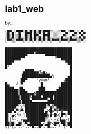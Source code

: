 # lab1_web 
by...

    ░█▀▄░▀█▀░█▄█░█░█░█▀█░░░░░▀▀▄░▀▀▄░▄▀▄
    ░█░█░░█░░█░█░█▀▄░█▀█░░░░░▄▀░░▄▀░░▄▀▄
    ░▀▀░░▀▀▀░▀░▀░▀░▀░▀░▀░▀▀▀░▀▀▀░▀▀▀░░▀░

    ██████████████████████████████
    ██████████▀▀▀╙▀▀▀▀████████████
    ███████▀▀             └▀▀█████
    ███▀                       ▀██
    █┘                           █
            ▄████▄▄M1▄,          █
           ▐████████████▄½      ▄█
         . ██▀  ` "y╤╤m└      ╓███
    █▄   ┘ ▀        █       ,█████
    ████▄▄▐█▄      ███     ▄██████
    ██████▐███▄▄▄Ñ████████████████
    ██████▌████╩████▄██▀█▌████████
    ███████▐████▄▄▄▄▄▄▄███████████
    █████▀^/╙█████████▌▀▄▒▀███████
    ███▀▄▀p▀╕████████▌▄M█µ▀╪▀▓▀▀██
    █▌"▄ç╙M ░▐█████████╕▓ⁿ█w]█▀░▀█
    █▌║╙-, ╓▄▄████████░░└,«Z▐▄▄»Γ█
    ██▐█░▄█[)▀▄█████▄╡▄█Γ$█▀}▀█░██
    ╙╙`╙" ''`""`▀""▀`" ▀""" ``╙` ▀

